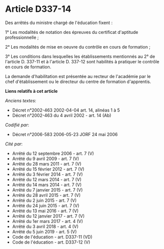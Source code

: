 # Article D337-14

Des arrêtés du ministre chargé de l'éducation fixent : 

1° Les modalités de notation des épreuves du certificat d'aptitude professionnelle ; 

2° Les modalités de mise en oeuvre du contrôle en cours de formation ; 

3° Les conditions dans lesquelles les établissements mentionnés au 2° de l'article D. 337-11 et à l'article D. 337-12 sont
habilités à pratiquer le contrôle en cours de formation. 

La demande d'habilitation est présentée au recteur de l'académie par le chef d'établissement ou le directeur du centre de
formation d'apprentis.

**Liens relatifs à cet article**

_Anciens textes_:

  - Décret n°2002-463 2002-04-04 art. 14, alinéas 1 à 5
  - Décret n°2002-463 du 4 avril 2002 - art. 14 (Ab)

_Codifié par_:

  - Décret n°2006-583 2006-05-23 JORF 24 mai 2006

_Cité par_:

  - Arrêté du 12 septembre 2006 - art. 7 (V)
  - Arrêté du 9 avril 2009 - art. 7 (V)
  - Arrêté du 28 mars 2011 - art. 7 (V)
  - Arrêté du 15 février 2012 - art. 7 (V)
  - Arrêté du 3 février 2014 - art. 7 (V)
  - Arrêté du 12 mars 2014 - art. 7 (V)
  - Arrêté du 14 mars 2014 - art. 7 (V)
  - Arrêté du 7 janvier 2015 - art. 7 (V)
  - Arrêté du 28 avril 2015 - art. 7 (V)
  - Arrêté du 2 juin 2015 - art. 7 (V)
  - Arrêté du 24 juin 2015 - art. 7 (V)
  - Arrêté du 13 mai 2016 - art. 7 (V)
  - Arrêté du 12 janvier 2017 - art. 7 (V)
  - Arrêté du 1er mars 2017 - art. 4 (V)
  - Arrêté du 3 avril 2018 - art. 4 (V)
  - Arrêté du 5 juin 2019 - art. 5 (V)
  - Code de l'éducation - art. D337-11 (VD)
  - Code de l'éducation - art. D337-12 (V)
